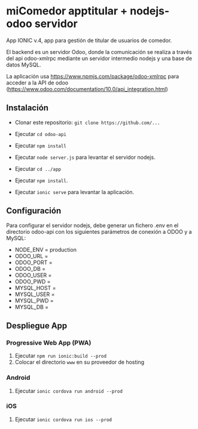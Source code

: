 # miComedor apptitular + nodejs-odoo servidor

App IONIC v.4, app para gestión de titular de usuarios de comedor.

El backend es un servidor Odoo, donde la comunicación se realiza a través del api odoo-xmlrpc mediante un servidor intermedio nodejs y una base de datos MySQL.

La aplicación usa https://www.npmjs.com/package/odoo-xmlrpc para acceder a la API de odoo (https://www.odoo.com/documentation/10.0/api_integration.html)


## Instalación

* Clonar este repositorio: `git clone https://github.com/...`
* Ejecutar `cd odoo-api`
* Ejecutar `npm install`
* Ejecutar `node server.js` para levantar el servidor nodejs.

* Ejecutar `cd ../app`
* Ejecutar `npm install`.
* Ejecutar `ionic serve` para levantar la aplicación.

## Configuración
Para configurar el servidor nodejs, debe generar un fichero .env en el directorio odoo-api con los siguientes parámetros de conexión a ODOO y a MySQL:
* NODE_ENV = production
* ODOO_URL  =
* ODOO_PORT = 
* ODOO_DB   = 
* ODOO_USER = 
* ODOO_PWD  =
* MYSQL_HOST = 
* MYSQL_USER = 
* MYSQL_PWD  =
* MYSQL_DB   = 



## Despliegue App

### Progressive Web App (PWA)

1. Ejecutar `npm run ionic:build --prod`
2. Colocar el directorio  `www` en su proveedor de hosting

### Android

1. Ejecutar `ionic cordova run android --prod`

### iOS

1. Ejecutar `ionic cordova run ios --prod`